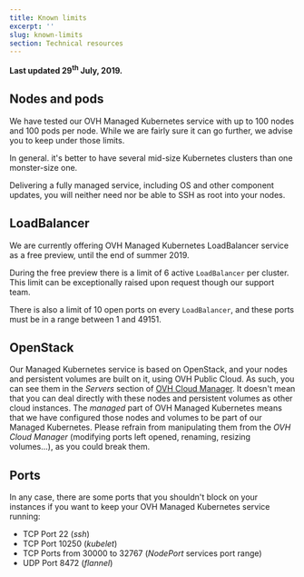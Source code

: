 ```yaml
---
title: Known limits
excerpt: ''
slug: known-limits
section: Technical resources
---
```



**Last updated 29<sup>th</sup> July, 2019.**

<style>
 pre {
     font-size: 14px;
 }
 pre.console {
   background-color: #300A24; 
   color: #ccc;
   font-family: monospace;
   padding: 5px;
   margin-bottom: 5px;
 }
 pre.console code {
   border: solid 0px transparent;
   font-family: monospace !important;
   font-size: 0.75em;
   color: #ccc;
 }
 .small {
     font-size: 0.75em;
 }
</style>

## Nodes and pods

We have tested our OVH Managed Kubernetes service with up to 100 nodes and 100 pods per node. While we are fairly sure it can go further, we advise you to keep under those limits. 

In general. it's better to have several mid-size Kubernetes clusters than one monster-size one.

Delivering a fully managed service, including OS and other component updates, you will neither need nor be able to SSH as root into your nodes.

## LoadBalancer

We are currently offering OVH Managed Kubernetes LoadBalancer service as a free preview, until the end of summer 2019. 

During the free preview there is a limit of 6 active `LoadBalancer` per cluster. This limit can be exceptionally raised upon request though our support team.

There is also a limit of 10 open ports on every `LoadBalancer`, and these ports must be in a range between 1 and 49151.

## OpenStack

Our Managed Kubernetes service is based on OpenStack, and your nodes and persistent volumes are built on it, using OVH Public Cloud. As such, you can see them in the *Servers* section of [OVH Cloud Manager](https://www.ovh.com/manager/cloud/). It doesn't mean that you can deal directly with these nodes and persistent volumes as other cloud instances. The *managed* part of OVH Managed Kubernetes means that we have configured those nodes and volumes to be part of our Managed Kubernetes. Please refrain from manipulating them from the *OVH Cloud Manager* (modifying ports left opened, renaming, resizing volumes...), as you could break them.

## Ports

In any case, there are some ports that you shouldn't block on your instances if you want to keep your OVH Managed Kubernetes service running:

- TCP Port 22 (*ssh*)
- TCP Port 10250 (*kubelet*)
- TCP Ports from 30000 to 32767 (*NodePort* services port range)
- UDP Port 8472 (*flannel*)

